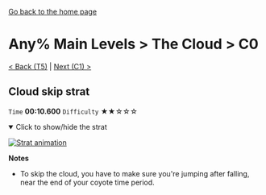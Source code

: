 [Go back to the home page](https://github.com/Doublevil/scbspeedrun)

# Any% Main Levels > The Cloud > C0

[< Back (T5)](https://github.com/Doublevil/scbspeedrun/blob/main/levels/any_ml/T/T5.md) | [Next (C1) >](https://github.com/Doublevil/scbspeedrun/blob/main/levels/any_ml/C/C1.md)

## Cloud skip strat

`Time` **00:10.600** `Difficulty` ★★☆☆☆
<details open>
  <summary>Click to show/hide the strat</summary>

  [![Strat animation](https://github.com/Doublevil/scbspeedrun/blob/main/media/levels/C/C0_CloudSkip.webp)](https://github.com/Doublevil/scbspeedrun/blob/main/media/levels/C/C0_CloudSkip.mp4?raw=true)

  **Notes**
  - To skip the cloud, you have to make sure you're jumping after falling, near the end of your coyote time period.
</details>
